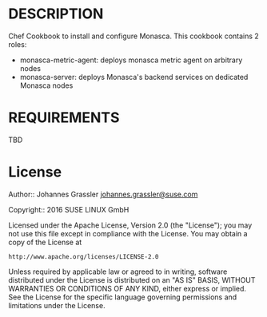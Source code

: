 DESCRIPTION
===========

Chef Cookbook to install and configure Monasca. This cookbook contains 2 roles:

* monasca-metric-agent: deploys monasca metric agent on arbitrary nodes
* monasca-server: deploys Monasca's backend services on dedicated Monasca nodes

REQUIREMENTS
============
TBD


License
=======
Author:: Johannes Grassler <johannes.grassler@suse.com>

Copyright:: 2016 SUSE LINUX GmbH

Licensed under the Apache License, Version 2.0 (the "License");
you may not use this file except in compliance with the License.
You may obtain a copy of the License at

    http://www.apache.org/licenses/LICENSE-2.0

Unless required by applicable law or agreed to in writing, software
distributed under the License is distributed on an "AS IS" BASIS,
WITHOUT WARRANTIES OR CONDITIONS OF ANY KIND, either express or implied.
See the License for the specific language governing permissions and
limitations under the License.
